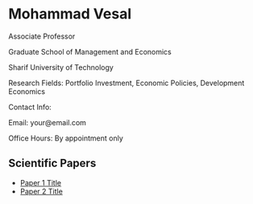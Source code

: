 <!DOCTYPE html>
<html lang="en">
<head>
    <meta charset="UTF-8">
    <meta name="viewport" content="width=device-width, initial-scale=1.0">
    <link rel="stylesheet" href="styles.css">
    <title>Mohammad Vesal - Personal Website</title>
</head>
<body>
    <div class="container">
        <div class="left-column">
            <h1>Mohammad Vesal</h1>
            <p>Associate Professor</p>
            <p>Graduate School of Management and Economics</p>
            <p>Sharif University of Technology</p>
            <p>Research Fields: Portfolio Investment, Economic Policies, Development Economics</p>
            <p>Contact Info:</p>
            <p>Email: your@email.com</p>
            <p>Office Hours: By appointment only</p>
        </div>
        <div class="right-column">
            <!-- You can add an image here -->
            <!-- Example: <img src="mohammad-vesal.jpg" alt="Mohammad Vesal"> -->
            <h2>Scientific Papers</h2>
            <ul>
                <li><a href="#">Paper 1 Title</a></li>
                <li><a href="#">Paper 2 Title</a></li>
                <!-- Add more paper links as needed -->
            </ul>
        </div>
    </div>
</body>
</html>
